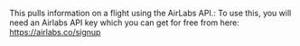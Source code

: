 This pulls information on a flight using the AirLabs API.:
To use this, you will need an Airlabs API key which you can get for free from here:
https://airlabs.co/signup
